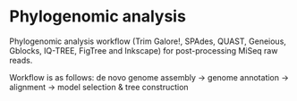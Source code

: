 # Phylogenomic analysis
 
 Phylogenomic analysis workflow (Trim Galore!, SPAdes, QUAST, Geneious, Gblocks, IQ-TREE, FigTree and Inkscape) for post-processing MiSeq raw reads.
  
 Workflow is as follows:
 de novo genome assembly -> genome annotation -> alignment -> model selection & tree construction
 
